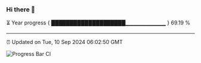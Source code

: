 ### Hi there 👋

⏳ Year progress { ████████████████████▁▁▁▁▁▁▁▁▁▁ } 69.19 %

---

⏰ Updated on Tue, 10 Sep 2024 06:02:50 GMT

![Progress Bar CI](https://github.com/EinsPommes/EinsPommes/blob/main/.github/workflows/main.yml)
